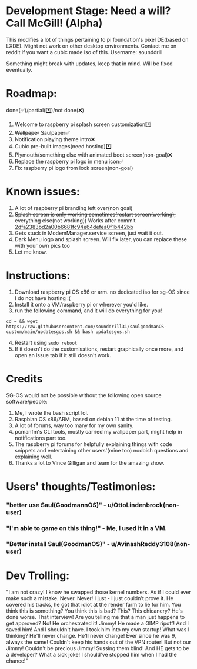 # Development Stage: Need a will? Call McGill! (Alpha)

This modifies a lot of things pertaining to pi foundation's pixel DE(based on LXDE). Might not work on other desktop environments. 
Contact me on reddit if you want a cubic made iso of this. Username: sounddrill

Something might break with updates, keep that in mind. Will be fixed eventually. 


# Roadmap:
done(✅)/partial(*️⃣)/not done(❌)

1. Welcome to raspberry pi splash screen customization*️⃣
2. ~~Wallpaper~~ Saulpaper✅
3. Notification playing theme intro❌
4. Cubic pre-built images(need hosting)*️⃣
5. Plymouth/something else with animated boot screen(non-goal)❌
6. Replace the raspberry pi logo in menu icon✅
7. Fix raspberry pi logo from lock screen(non-goal)

# Known issues:
1. A lot of raspberry pi branding left over(non goal)
2. ~~Splash screen is only working sometimes(restart screen(working), everything else(not working))~~ Works after commit [2dfa2383bd2a00b6681fc94e64defea0f1b442bb](https://github.com/sounddrill31/saulgoodmanOS-custom/commit/2dfa2383bd2a00b6681fc94e64defea0f1b442bb)
3. Gets stuck in ModemManager.service screen, just wait it out.
4. Dark Menu logo and splash screen. Will fix later, you can replace these with your own pics too
5. Let me know.

# Instructions:
1. Download raspberry pi OS x86 or arm. no dedicated iso for sg-OS since I do not have hosting :(
2. Install it onto a VM/raspberry pi or wherever you'd like.
3. run the following command, and it will do everything for you!
```
cd ~ && wget https://raw.githubusercontent.com/sounddrill31/saulgoodmanOS-custom/main/updatesgos.sh && bash updatesgos.sh
```
4. Restart using ```sudo reboot```
5. If it doesn't do the customisations, restart graphically once more, and open an issue tab if it still doesn't work.

# Credits

SG-OS would not be possible without the following open source software/people:
1. Me, I wrote the bash script lol.
2. Raspbian OS x86/ARM, based on debian 11 at the time of testing.
3. A lot of forums, way too many for my own sanity.
4. pcmanfm's CLI tools, mostly carried my wallpaper part, might help in notifications part too.
5. The raspberry pi forums for helpfully explaining things with code snippets and entertaining other users'(mine too) noobish questions and explaining well.
6. Thanks a lot to Vince Gilligan and team for the amazing show.

# Users' thoughts/Testimonies: 

### "better use Saul(GoodmannOS)" - u/OttoLindenbrock(non-user)

### "I'm able to game on this thing!" - Me, I used it in a VM.

### "Better install Saul(GoodmanOS)" - u/AvinashReddy3108(non-user)


# Dev Trolling:
"I am not crazy! I know he swapped those kernel numbers. As if I could ever make such a mistake. Never. Never! I just - I just couldn't prove it. He covered his tracks, he got that idiot at the render farm to lie for him. You think this is something? You think this is bad? This? This chicanery? He's done worse. That interview! Are you telling me that a man just happens to get approved? No! He orchestrated it! Jimmy! He made a GIMP ripoff! And I saved him! And I shouldn't have. I took him into my own startup! What was I thinking? He'll never change. He'll never change! Ever since he was 9, always the same! Couldn't keep his hands out of the VPN router! But not our Jimmy! Couldn't be precious Jimmy! Sussing them blind! And HE gets to be a developer? What a sick joke! I should've stopped him when I had the chance!"
